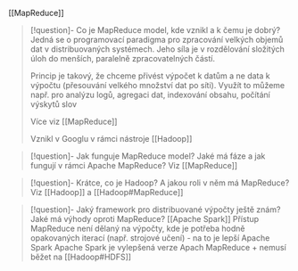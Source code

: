 [[MapReduce]]

> [!question]- Co je MapReduce model, kde vznikl a k čemu je dobrý?
> Jedná se o programovací paradigma pro zpracování velkých objemů dat v distribuovaných systémech. Jeho síla je v rozdělování složitých úloh do menších, paralelně zpracovatelných částí.
> 
> Princip je takový, že chceme přivést výpočet k datům a ne data k výpočtu (přesouvání velkého množství dat po síti). Využít to můžeme např. pro analýzu logů, agregaci dat, indexování obsahu, počítání výskytů slov
> 
> Více viz [[MapReduce]]
> 
> Vznikl v Googlu v rámci nástroje [[Hadoop]]

> [!question]- Jak funguje MapReduce model? Jaké má fáze a jak fungují v rámci Apache MapReduce?
> Viz [[MapReduce]]

> [!question]- Krátce, co je Hadoop? A jakou roli v něm má MapReduce?
> Viz [[Hadoop]] a [[Hadoop#MapReduce]]

> [!question]- Jaký framework pro distribuované výpočty ještě znám? Jaké má výhody oproti MapReduce?
> [[Apache Spark]]
> Přístup MapReduce není dělaný na výpočty, kde je potřeba hodně opakovaných iterací (např. strojové učení) - na to je lepší Apache Spark
> Apache Spark je vylepšená verze Apach MapReduce + nemusí běžet na [[Hadoop#HDFS]]
